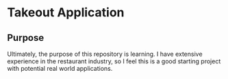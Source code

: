# Takeout Application

## Purpose
Ultimately, the purpose of this repository is learning.  I have extensive experience in the restaurant industry, so I feel this is a good starting project with potential real world applications.
